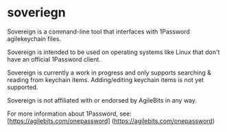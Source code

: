 # soveriegn

Sovereign is a command-line tool that interfaces with 1Password agilekeychain files.

Sovereign is intended to be used on operating systems like Linux that don't have an official 1Password client.

Sovereign is currently a work in progress and only supports searching & reading from keychain items. Adding/editing keychain items is not yet supported.

Sovereign is not affiliated with or endorsed by AgileBits in any way.

For more information about 1Password, see: [https://agilebits.com/onepassword] (https://agilebits.com/onepassword)
